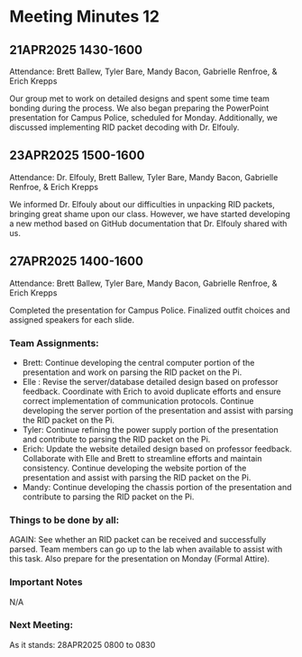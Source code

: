 # Meeting Minutes 12

## 21APR2025 1430-1600
Attendance: Brett Ballew, Tyler Bare, Mandy Bacon, Gabrielle Renfroe, & Erich Krepps

Our group met to work on detailed designs and spent some time team bonding during the process. We also began preparing the PowerPoint presentation for Campus Police, scheduled for Monday. 
Additionally, we discussed implementing RID packet decoding with Dr. Elfouly.

## 23APR2025 1500-1600 
Attendance: Dr. Elfouly, Brett Ballew, Tyler Bare, Mandy Bacon, Gabrielle Renfroe, & Erich Krepps

We informed Dr. Elfouly about our difficulties in unpacking RID packets, bringing great shame upon our class. However, we have started developing a new method based on GitHub documentation 
that Dr. Elfouly shared with us.

## 27APR2025 1400-1600
Attendance: Brett Ballew, Tyler Bare, Mandy Bacon, Gabrielle Renfroe, & Erich Krepps

Completed the presentation for Campus Police. Finalized outfit choices and assigned speakers for each slide.

### Team Assignments:
* Brett: Continue developing the central computer portion of the presentation and work on parsing the RID packet on the Pi.
* Elle : Revise the server/database detailed design based on professor feedback. Coordinate with Erich to avoid duplicate efforts and ensure correct implementation of communication protocols. Continue developing the server portion of the presentation and assist with parsing the RID packet on the Pi.
* Tyler: Continue refining the power supply portion of the presentation and contribute to parsing the RID packet on the Pi.
* Erich: Update the website detailed design based on professor feedback. Collaborate with Elle and Brett to streamline efforts and maintain consistency. Continue developing the website portion of the presentation and assist with parsing the RID packet on the Pi.
* Mandy: Continue developing the chassis portion of the presentation and contribute to parsing the RID packet on the Pi.

### Things to be done by all:

AGAIN: See whether an RID packet can be received and successfully parsed. Team members can go up to the lab when available to assist with this task. Also prepare for the presentation on Monday (Formal Attire).

### Important Notes

N/A

### Next Meeting:
As it stands: 28APR2025 0800 to 0830
